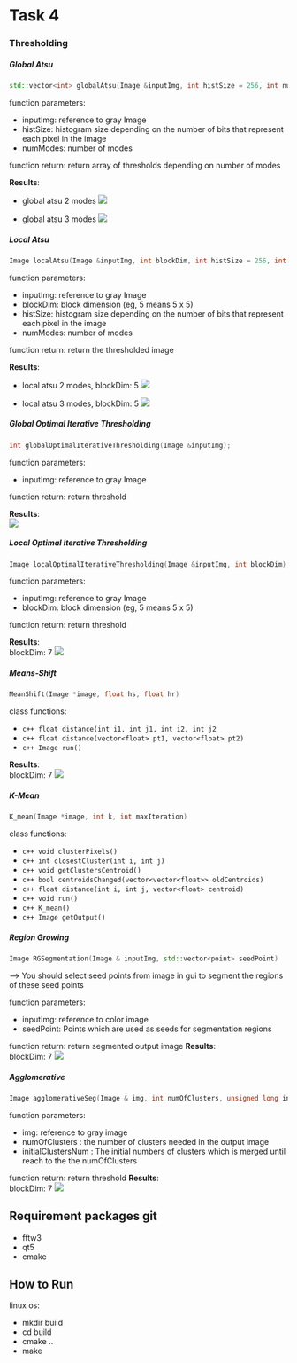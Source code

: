 # Task 4
### Thresholding
##### Global Atsu
```c++
std::vector<int> globalAtsu(Image &inputImg, int histSize = 256, int numModes = 2);
```
function parameters:
  * inputImg: reference to gray Image
  * histSize: histogram size depending on the number of bits that represent each pixel in the image
  * numModes: number of modes

function return: return array of thresholds depending on number of modes

**Results**:<br>
* global atsu 2 modes
![](Resources/images/atsu-global-2-modes.png)
  
* global atsu 3 modes
![](Resources/images/atsu-global-3-modes.png)

##### Local Atsu
```c++
Image localAtsu(Image &inputImg, int blockDim, int histSize = 256, int numModes = 2);
```
function parameters:
* inputImg: reference to gray Image
* blockDim: block dimension (eg, 5 means 5 x 5)
* histSize: histogram size depending on the number of bits that represent each pixel in the image
* numModes: number of modes

function return: return the thresholded image

**Results**:<br>
* local atsu 2 modes, blockDim: 5
![](Resources/images/atsu-local-2-modes.png)

* local atsu 3 modes, blockDim: 5
![](Resources/images/atsu-local-3-modes.png)
##### Global Optimal Iterative Thresholding

```c++
int globalOptimalIterativeThresholding(Image &inputImg);
```
function parameters:
   * inputImg: reference to gray Image 

function return: return threshold

 **Results**:<br>
![](Resources/images/global-optimal.png)

##### Local Optimal Iterative Thresholding
```c++
Image localOptimalIterativeThresholding(Image &inputImg, int blockDim);
```
function parameters:
* inputImg: reference to gray Image
* blockDim: block dimension (eg, 5 means 5 x 5)

function return: return threshold

**Results**:<br>
blockDim: 7
![](Resources/images/local-optimal.png)

##### Means-Shift
```c++
MeanShift(Image *image, float hs, float hr)
```
class functions:
* ```c++ float distance(int i1, int j1, int i2, int j2```
* ```c++ float distance(vector<float> pt1, vector<float> pt2)```
* ```c++ Image run()```


**Results**:<br>
blockDim: 7
![](Resources/images/Mean-Sift.jpg)

##### K-Mean
```c++
K_mean(Image *image, int k, int maxIteration)
```
class functions:
* ```c++ void clusterPixels()```
* ```c++ int closestCluster(int i, int j)```
* ```c++ void getClustersCentroid()```
* ```c++ bool centroidsChanged(vector<vector<float>> oldCentroids)```
* ```c++ float distance(int i, int j, vector<float> centroid)```
* ```c++ void run()```
* ```c++ K_mean()```
* ```c++ Image getOutput()```

##### Region Growing
```c++
Image RGSegmentation(Image & inputImg, std::vector<point> seedPoint)

```
--> You should select seed points from image in gui to segment the regions of these seed points

function parameters:
* inputImg: reference to color image
* seedPoint: Points which are used as seeds for segmentation regions

function return: return segmented output image
**Results**:<br>
blockDim: 7
![](Resources/images/Region-GRowing.jpg)

##### Agglomerative
```c++
Image agglomerativeSeg(Image & img, int numOfClusters, unsigned long initialClustersNum)
```
function parameters:
* img: reference to gray image
* numOfClusters : the number of clusters needed in the output image
* initialClustersNum : The initial numbers of clusters which is merged until reach to the the numOfClusters

function return: return threshold
**Results**:<br>
blockDim: 7
![](Resources/images/Agglomerative.jpg)

## Requirement packages git
* fftw3
* qt5
* cmake

## How to Run
linux os:
* mkdir build
* cd build 
* cmake ..
* make 

